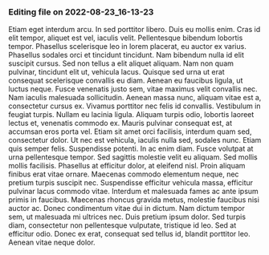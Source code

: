 

### Editing file on 2022-08-23_16-13-23

Etiam eget interdum arcu. In sed porttitor libero. Duis eu mollis enim. Cras id elit tempor, aliquet est vel, iaculis velit. Pellentesque bibendum lobortis tempor. Phasellus scelerisque leo in lorem placerat, eu auctor ex varius. Phasellus sodales orci et tincidunt tincidunt. Nam bibendum nulla id elit suscipit cursus. Sed non tellus a elit aliquet aliquam. Nam non quam pulvinar, tincidunt elit ut, vehicula lacus. Quisque sed urna ut erat consequat scelerisque convallis eu diam. Aenean eu faucibus ligula, ut luctus neque. Fusce venenatis justo sem, vitae maximus velit convallis nec. Nam iaculis malesuada sollicitudin.
Aenean massa nunc, aliquam vitae est a, consectetur cursus ex. Vivamus porttitor nec felis id convallis. Vestibulum in feugiat turpis. Nullam eu lacinia ligula. Aliquam turpis odio, lobortis laoreet lectus et, venenatis commodo ex. Mauris pulvinar consequat est, at accumsan eros porta vel. Etiam sit amet orci facilisis, interdum quam sed, consectetur dolor. Ut nec est vehicula, iaculis nulla sed, sodales nunc. Etiam quis semper felis. Suspendisse potenti. In ac enim diam. Fusce volutpat at urna pellentesque tempor. Sed sagittis molestie velit eu aliquam.
Sed mollis mollis facilisis. Phasellus at efficitur dolor, at eleifend nisl. Proin aliquam finibus erat vitae ornare. Maecenas commodo elementum neque, nec pretium turpis suscipit nec. Suspendisse efficitur vehicula massa, efficitur pulvinar lacus commodo vitae. Interdum et malesuada fames ac ante ipsum primis in faucibus. Maecenas rhoncus gravida metus, molestie faucibus nisi auctor ac. Donec condimentum vitae dui in dictum. Nam dictum tempor sem, ut malesuada mi ultrices nec. Duis pretium ipsum dolor. Sed turpis diam, consectetur non pellentesque vulputate, tristique id leo. Sed at efficitur odio. Donec ex erat, consequat sed tellus id, blandit porttitor leo. Aenean vitae neque dolor.


